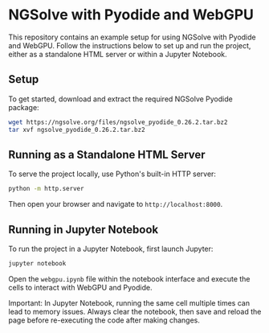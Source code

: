 # NGSolve with Pyodide and WebGPU

This repository contains an example setup for using NGSolve with Pyodide and WebGPU. Follow the instructions below to set up and run the project, either as a standalone HTML server or within a Jupyter Notebook.

## Setup

To get started, download and extract the required NGSolve Pyodide package:

```bash
wget https://ngsolve.org/files/ngsolve_pyodide_0.26.2.tar.bz2
tar xvf ngsolve_pyodide_0.26.2.tar.bz2
```

## Running as a Standalone HTML Server
To serve the project locally, use Python's built-in HTTP server:

```bash
python -m http.server
```
Then open your browser and navigate to `http://localhost:8000`.

## Running in Jupyter Notebook
To run the project in a Jupyter Notebook, first launch Jupyter:

```bash
jupyter notebook
```
Open the `webgpu.ipynb` file within the notebook interface and execute the cells to interact with WebGPU and Pyodide.

Important: In Jupyter Notebook, running the same cell multiple times can lead to memory issues. Always clear the notebook, then save and reload the page before re-executing the code after making changes.


